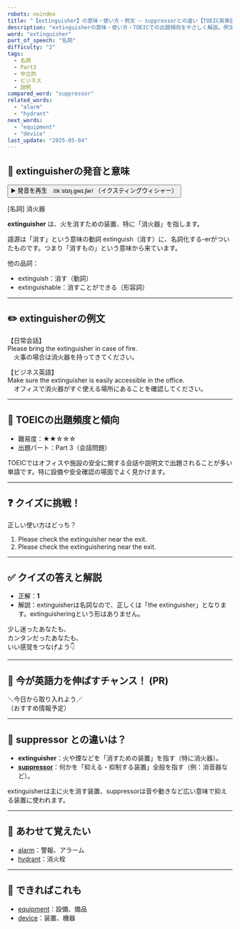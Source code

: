 ```yaml
---
robots: noindex
title: "【extinguisher】の意味・使い方・例文 ― suppressorとの違い【TOEIC英単語】"
description: "extinguisherの意味・使い方・TOEICでの出題傾向をやさしく解説。例文・クイズ付きでsuppressorとの違いもわかりやすく学べます。"
word: "extinguisher"
part_of_speech: "名詞"
difficulty: "2"
tags:
  - 名詞
  - Part3
  - 中立的
  - ビジネス
  - 説明
compared_word: "suppressor"
related_words:
  - "alarm"
  - "hydrant"
next_words:
  - "equipment"
  - "device"
last_update: "2025-05-04"
---
```


## 🔰 extinguisherの発音と意味

<button class="play-audio" onclick="playTTS('extinguisher')">
  <span class="play-audio-main">
    ▶️ 発音を再生　/ɪkˈstɪŋ.ɡwɪ.ʃər/
  </span>
  <span class="play-audio-sub">
    （イクスティングウィシャー）
  </span>
</button>

[名詞] 消火器

**extinguisher** は、火を消すための装置、特に「消火器」を指します。

語源は「消す」という意味の動詞 extinguish（消す）に、名詞化する-erがついたものです。つまり「消すもの」という意味から来ています。

他の品詞：  
- extinguish：消す（動詞）
- extinguishable：消すことができる（形容詞）

---

## ✏️ extinguisherの例文

【日常会話】  
Please bring the extinguisher in case of fire.  
　火事の場合は消火器を持ってきてください。

【ビジネス英語】  
Make sure the extinguisher is easily accessible in the office.  
　オフィスで消火器がすぐ使える場所にあることを確認してください。

---

## 🎯 TOEICの出題頻度と傾向

- 難易度：★★☆☆☆
- 出題パート：Part 3（会話問題）

TOEICではオフィスや施設の安全に関する会話や説明文で出題されることが多い単語です。特に設備や安全確認の場面でよく見かけます。

---

## ❓ クイズに挑戦！

正しい使い方はどっち？

1. Please check the extinguisher near the exit.  
2. Please check the extinguishering near the exit.

---

## ✅ クイズの答えと解説

- 正解：**1**
- 解説：extinguisherは名詞なので、正しくは「the extinguisher」となります。extinguisheringという形はありません。

少し迷ったあなたも、  
カンタンだったあなたも、  
いい感覚をつなげよう👇️

---

## 🚀 今が英語力を伸ばすチャンス！ (PR)

<div class="info-center">
＼今日から取り入れよう／<br>  
（おすすめ情報予定）
</div>

---

## 🤔  suppressor との違いは？

- **extinguisher**：火や煙などを「消すための装置」を指す（特に消火器）。
- **[suppressor](/suppressor)**：何かを「抑える・抑制する装置」全般を指す（例：消音器など）。

extinguisherは主に火を消す装置、suppressorは音や動きなど広い意味で抑える装置に使われます。

---

## 🧩 あわせて覚えたい

- [alarm](/alarm)：警報、アラーム
- [hydrant](/hydrant)：消火栓

---

## 📖 できればこれも

- [equipment](/equipment)：設備、備品
- [device](/device)：装置、機器

<!-- cvid: aid21_bid21 -->
